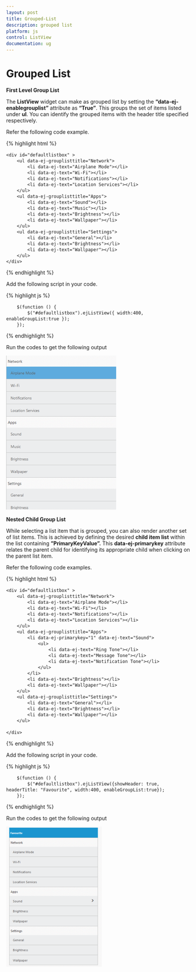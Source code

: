 ```yaml
---
layout: post
title: Grouped-List
description: grouped list
platform: js
control: ListView
documentation: ug
---
```


# Grouped List

**First Level Group List**

The **ListView** widget can make as grouped list by setting the **“data-ej-enablegrouplist”** attribute as **“True”**. This groups the set of items listed under **ul**. You can identify the grouped items with the header title specified respectively.

Refer the following code example.



{% highlight html %}


    <div id="defaultlistbox" >
        <ul data-ej-grouplisttitle="Network">
            <li data-ej-text="Airplane Mode"></li>
            <li data-ej-text="Wi-Fi"></li>
            <li data-ej-text="Notifications"></li>
            <li data-ej-text="Location Services"></li>
        </ul>
        <ul data-ej-grouplisttitle="Apps">
            <li data-ej-text="Sound"></li>
            <li data-ej-text="Music"></li>
            <li data-ej-text="Brightness"></li>
            <li data-ej-text="Wallpaper"></li>
        </ul>
        <ul data-ej-grouplisttitle="Settings">
            <li data-ej-text="General"></li>
            <li data-ej-text="Brightness"></li>
            <li data-ej-text="Wallpaper"></li>
        </ul>
    </div>
    
{% endhighlight %}

Add the following script in your code.
    
{% highlight js %}

        $(function () {
            $("#defaultlistbox").ejListView({ width:400, enableGroupList:true });
        });

{% endhighlight %}



Run the codes to get the following output

![](/js/ListView/Grouped-List_images/Grouped-List_img1.png) 


**Nested Child Group List**

While selecting a list item that is grouped, you can also render another set of list items. This is achieved by defining the desired **child item list** within the list containing **”PrimaryKeyValue”.** This **data-ej-primarykey** attribute relates the parent child for identifying its appropriate child when clicking on the parent list item.

Refer the following code examples.



{% highlight html %}


    <div id="defaultlistbox" >
        <ul data-ej-grouplisttitle="Network">
            <li data-ej-text="Airplane Mode"></li>
            <li data-ej-text="Wi-Fi"></li>
            <li data-ej-text="Notifications"></li>
            <li data-ej-text="Location Services"></li>
        </ul>
        <ul data-ej-grouplisttitle="Apps">
            <li data-ej-primarykey="1" data-ej-text="Sound">
                <ul>
                    <li data-ej-text="Ring Tone"></li>
                    <li data-ej-text="Message Tone"></li>
                    <li data-ej-text="Notification Tone"></li>
                </ul>
            </li>
            <li data-ej-text="Brightness"></li>
            <li data-ej-text="Wallpaper"></li>
        </ul>
        <ul data-ej-grouplisttitle="Settings">
            <li data-ej-text="General"></li>
            <li data-ej-text="Brightness"></li>
            <li data-ej-text="Wallpaper"></li>
        </ul>

    </div>
    
{% endhighlight %}

Add the following script in your code.
    
{% highlight js %}

        $(function () {
            $("#defaultlistbox").ejListView({showHeader: true, headerTitle: "Favourite", width:400, enableGroupList:true});
        });

{% endhighlight %}



Run the codes to get the following output

![](/js/ListView/Grouped-List_images/Grouped-List_img2.png) 

